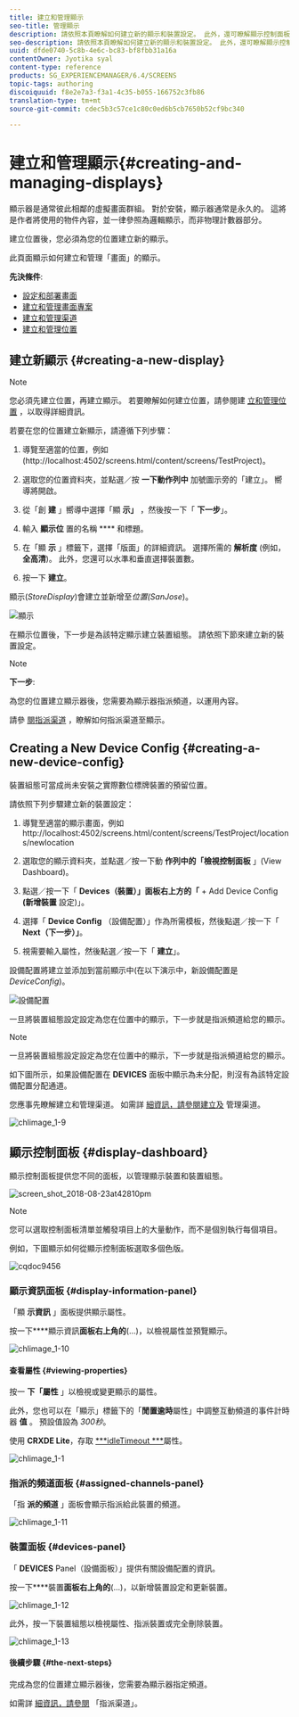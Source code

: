 ```yaml
---
title: 建立和管理顯示
seo-title: 管理顯示
description: 請依照本頁瞭解如何建立新的顯示和裝置設定。 此外，還可瞭解顯示控制面板。
seo-description: 請依照本頁瞭解如何建立新的顯示和裝置設定。 此外，還可瞭解顯示控制面板。
uuid: dfde0740-5c8b-4e6c-bc83-bf8fbb31a16a
contentOwner: Jyotika syal
content-type: reference
products: SG_EXPERIENCEMANAGER/6.4/SCREENS
topic-tags: authoring
discoiquuid: f8e2e7a3-f3a1-4c35-b055-166752c3fb86
translation-type: tm+mt
source-git-commit: cdec5b3c57ce1c80c0ed6b5cb7650b52cf9bc340

---
```



# 建立和管理顯示{#creating-and-managing-displays}

顯示器是通常彼此相鄰的虛擬畫面群組。 對於安裝，顯示器通常是永久的。 這將是作者將使用的物件內容，並一律參照為邏輯顯示，而非物理計數器部分。

建立位置後，您必須為您的位置建立新的顯示。

此頁面顯示如何建立和管理「畫面」的顯示。

**先決條件**:

* [設定和部署畫面](configuring-screens-introduction.md)
* [建立和管理畫面專案](creating-a-screens-project.md)
* [建立和管理渠道](managing-channels.md)
* [建立和管理位置](managing-locations.md)

## 建立新顯示 {#creating-a-new-display}

>[!NOTE]
>
>您必須先建立位置，再建立顯示。 若要瞭解如何建立位置，請參閱建 [立和管理位置](managing-locations.md) ，以取得詳細資訊。

若要在您的位置建立新顯示，請遵循下列步驟：

1. 導覽至適當的位置，例如(http://localhost:4502/screens.html/content/screens/TestProject)。
1. 選取您的位置資料夾，並點選／按 **一下動作列中** 加號圖示旁的「建立」。 嚮導將開啟。
1. 從「創 **建** 」嚮導中選擇「顯 **示」** ，然後按一下「 **下一步**」。

1. 輸入 **顯示位** 置的名稱 **** 和標題。

1. 在「顯 **示** 」標籤下，選擇「版面」的詳細資訊。 選擇所需的 **解析度** (例如， **全高清**)。 此外，您還可以水準和垂直選擇裝置數。

1. 按一下 **建立**。

顯示(*StoreDisplay*)會建立並新增至&#x200B;*位置(SanJose*)。

![顯示](assets/display.gif)

在顯示位置後，下一步是為該特定顯示建立裝置組態。 請依照下節來建立新的裝置設定。

>[!NOTE]
>
>**下一步**:
>
>為您的位置建立顯示器後，您需要為顯示器指派頻道，以運用內容。
>
>請參 [閱指派渠道](channel-assignment.md) ，瞭解如何指派渠道至顯示。

## Creating a New Device Config {#creating-a-new-device-config}

裝置組態可當成尚未安裝之實際數位標牌裝置的預留位置。

請依照下列步驟建立新的裝置設定：

1. 導覽至適當的顯示畫面，例如http://localhost:4502/screens.html/content/screens/TestProject/locations/newlocation
1. 選取您的顯示資料夾，並點選／按一下動 **作列中的「檢視控制面板** 」(View Dashboard)。
1. 點選／按一下「 **Devices（裝置）」面板右上方的「** + Add Device Config **(新增裝置** 設定)」。

1. 選擇「 **Device Config** （設備配置）」作為所需模板，然後點選／按一下「 **Next（下一步）」**。

1. 視需要輸入屬性，然後點選／按一下「 **建立**」。

設備配置將建立並添加到當前顯示中(在以下演示中，新設備配置是 *DeviceConfig*)。

![設備配置](assets/deviceconfig.gif)

一旦將裝置組態設定設定為您在位置中的顯示，下一步就是指派頻道給您的顯示。

>[!NOTE]
>
>一旦將裝置組態設定設定為您在位置中的顯示，下一步就是指派頻道給您的顯示。
>
>如下圖所示，如果設備配置在 **DEVICES** 面板中顯示為未分配，則沒有為該特定設備配置分配通道。
>
>您應事先瞭解建立和管理渠道。 如需詳 [細資訊，請參閱建立及](managing-channels.md) 管理渠道。

![chlimage_1-9](assets/chlimage_1-9.png)

## 顯示控制面板 {#display-dashboard}

顯示控制面板提供您不同的面板，以管理顯示裝置和裝置組態。

![screen_shot_2018-08-23at42810pm](assets/screen_shot_2018-08-23at42810pm.png)

>[!NOTE]
>
>您可以選取控制面板清單並觸發項目上的大量動作，而不是個別執行每個項目。
>
>例如，下圖顯示如何從顯示控制面板選取多個色版。

![cqdoc9456](assets/cqdoc9456.gif)

### 顯示資訊面板 {#display-information-panel}

「顯 **示資訊** 」面板提供顯示屬性。

按一下****顯示資訊**面板右上角的**(...)，以檢視屬性並預覽顯示。

![chlimage_1-10](assets/chlimage_1-10.png)

#### 查看屬性 {#viewing-properties}

按一 **下「屬性** 」以檢視或變更顯示的屬性。

此外，您也可以在「顯示」標籤下的「**閒置逾時**屬性」中調整互動頻道的事件計時器 **值** 。 預設值設為 *300秒*。

使用 **CRXDE Lite**，存取 [***idleTimeout ***](http://localhost:4502/crx/de/index.jsp#/content/screens/we-retail/locations/demo/flagship/single/jcr%3Acontent/channels)屬性。

![chlimage_1-1](assets/chlimage_1-1.gif)

### 指派的頻道面板 {#assigned-channels-panel}

「指 **派的頻道** 」面板會顯示指派給此裝置的頻道。

![chlimage_1-11](assets/chlimage_1-11.png)

### 裝置面板 {#devices-panel}

「 **DEVICES** Panel（設備面板）」提供有關設備配置的資訊。

按一下****裝置**面板右上角的**(...)，以新增裝置設定和更新裝置。

![chlimage_1-12](assets/chlimage_1-12.png)

此外，按一下裝置組態以檢視屬性、指派裝置或完全刪除裝置。

![chlimage_1-13](assets/chlimage_1-13.png)

#### 後續步驟 {#the-next-steps}

完成為您的位置建立顯示器後，您需要為顯示器指定頻道。

如需詳 [細資訊，請參閱](channel-assignment.md) 「指派渠道」。
